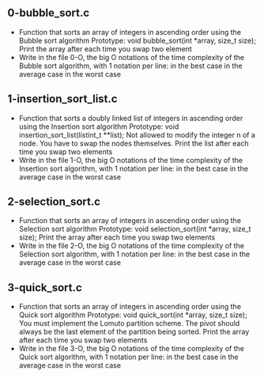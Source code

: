 ## 0-bubble_sort.c
- Function that sorts an array of integers in ascending order using the Bubble sort algorithm
  	   Prototype: void bubble_sort(int *array, size_t size);
  Print the array after each time you swap two element
- Write in the file 0-O, the big O notations of the time complexity of the Bubble sort algorithm, with 1 notation per line:
  in the best case
  in the average case
  in the worst case

## 1-insertion_sort_list.c
- Function that sorts a doubly linked list of integers in ascending order using the Insertion sort algorithm
  Prototype: void insertion_sort_list(listint_t **list);
  Not allowed to modify the integer n of a node. You have to swap the nodes themselves.
  Print the list after each time you swap two elements
- Write in the file 1-O, the big O notations of the time complexity of the Insertion sort algorithm, with 1 notation per line:
  in the best case
  in the average case
  in the worst case

## 2-selection_sort.c
- Function that sorts an array of integers in ascending order using the Selection sort algorithm
  	   Prototype: void selection_sort(int *array, size_t size);
	   Print the array after each time you swap two elements
- Write in the file 2-O, the big O notations of the time complexity of the Selection sort algorithm, with 1 notation per line:
  in the best case
  in the average case
  in the worst case

## 3-quick_sort.c
- Function that sorts an array of integers in ascending order using the Quick sort algorithm
  Prototype: void quick_sort(int *array, size_t size);
  You must implement the Lomuto partition scheme.
  The pivot should always be the last element of the partition being sorted.
  Print the array after each time you swap two elements
- Write in the file 3-O, the big O notations of the time complexity of the Quick sort algorithm, with 1 notation per line:
  in the best case
  in the average case
  in the worst case

